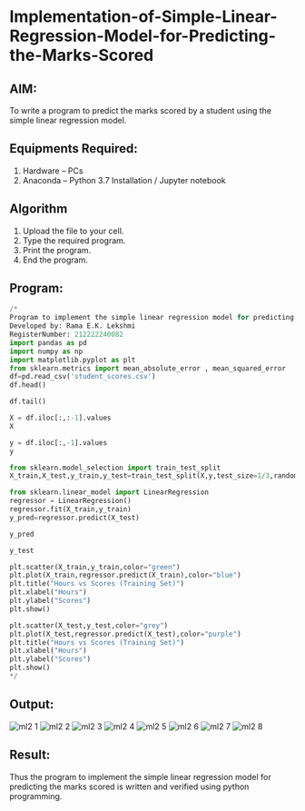 # Implementation-of-Simple-Linear-Regression-Model-for-Predicting-the-Marks-Scored

## AIM:
To write a program to predict the marks scored by a student using the simple linear regression model.

## Equipments Required:
1. Hardware – PCs
2. Anaconda – Python 3.7 Installation / Jupyter notebook

## Algorithm
1. Upload the file to your cell.
2. Type the required program.
3. Print the program. 
4. End the program.

## Program:
```python
/*
Program to implement the simple linear regression model for predicting the marks scored.
Developed by: Rama E.K. Lekshmi
RegisterNumber: 212222240082
import pandas as pd
import numpy as np
import matplotlib.pyplot as plt
from sklearn.metrics import mean_absolute_error , mean_squared_error
df=pd.read_csv('student_scores.csv')
df.head()

df.tail()

X = df.iloc[:,:-1].values
X

y = df.iloc[:,-1].values
y

from sklearn.model_selection import train_test_split
X_train,X_test,y_train,y_test=train_test_split(X,y,test_size=1/3,random_state=0)

from sklearn.linear_model import LinearRegression
regressor = LinearRegression()
regressor.fit(X_train,y_train)
y_pred=regressor.predict(X_test)

y_pred

y_test

plt.scatter(X_train,y_train,color="green")
plt.plot(X_train,regressor.predict(X_train),color="blue")
plt.title("Hours vs Scores (Training Set)")
plt.xlabel("Hours")
plt.ylabel("Scores")
plt.show()

plt.scatter(X_test,y_test,color="grey")
plt.plot(X_test,regressor.predict(X_test),color="purple")
plt.title("Hours vs Scores (Training Set)")
plt.xlabel("Hours")
plt.ylabel("Scores")
plt.show()
*/
```

## Output:

![ml2 1](https://user-images.githubusercontent.com/118541549/229340935-a2ebcc8f-0520-4819-b175-4d7df1a5cbe2.png)
![ml2 2](https://user-images.githubusercontent.com/118541549/229340941-bbe479c1-1cfc-40f2-aca4-aa5690ad82ce.png)
![ml2 3](https://user-images.githubusercontent.com/118541549/229340950-d8a9ccf2-3ecc-470f-8a82-e0deed1b9a62.png)
![ml2 4](https://user-images.githubusercontent.com/118541549/229340951-cf9e78cd-8b9c-47c0-ace7-076da23dd078.png)
![ml2 5](https://user-images.githubusercontent.com/118541549/229340953-26bf19f8-8d5c-4fe0-9b4f-71a64704fe2e.png)
![ml2 6](https://user-images.githubusercontent.com/118541549/229340985-d230d8f8-2d2a-4b17-a9ff-3c01d6d159b6.png)
![ml2 7](https://user-images.githubusercontent.com/118541549/229340990-c3a9efc8-f1a6-4f0f-86f9-0abb47663efd.png)
![ml2 8](https://user-images.githubusercontent.com/118541549/229340995-caefa0bd-c622-439a-a9ae-e588092fb398.png)



## Result:
Thus the program to implement the simple linear regression model for predicting the marks scored is written and verified using python programming.
